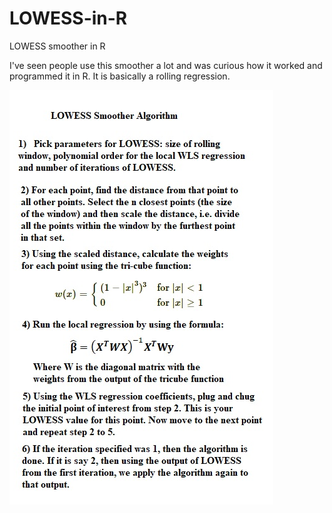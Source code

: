 # LOWESS-in-R
LOWESS smoother in R

I've seen people use this smoother a lot and was curious how it worked and programmed it in R. It is basically a rolling regression.

![chart of explanation of algo](https://github.com/frogger21/LOWESS-in-R/blob/master/lowess1.png)
